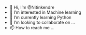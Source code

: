 - 👋 Hi, I’m @Nitinkendre
- 👀 I’m interested in Machine learning
- 🌱 I’m currently learning Python
- 💞️ I’m looking to collaborate on ...
- 📫 How to reach me ...

<!---
Nitinkendre/Nitinkendre is a ✨ special ✨ repository because its `README.md` (this file) appears on your GitHub profile.
You can click the Preview link to take a look at your changes.
--->
